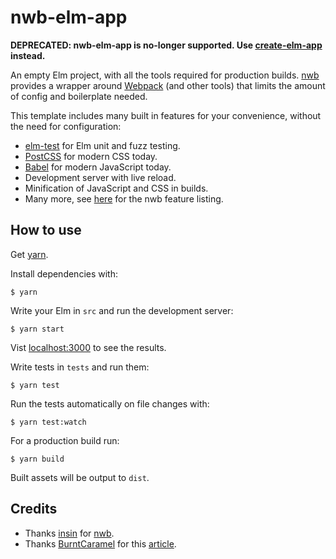 # nwb-elm-app

**DEPRECATED: nwb-elm-app is no-longer supported. Use [create-elm-app](https://github.com/halfzebra/create-elm-app) instead.**

An empty Elm project, with all the tools required for production builds. [nwb](https://github.com/insin/nwb) provides a wrapper around [Webpack](https://webpack.js.org/) (and other tools) that limits the amount of config and boilerplate needed.

This template includes many built in features for your convenience, without the need for configuration:
  * [elm-test](https://github.com/elm-community/elm-test) for Elm unit and fuzz testing.
  * [PostCSS](http://postcss.org/) for modern CSS today.
  * [Babel](https://babeljs.io/) for modern JavaScript today.
  * Development server with live reload.
  * Minification of JavaScript and CSS in builds.
  * Many more, see [here](https://github.com/insin/nwb/blob/master/docs/Features.md) for the nwb feature listing.

## How to use

Get [yarn](https://yarnpkg.com/en/docs/install).

Install dependencies with:
```
$ yarn
```

Write your Elm in `src` and run the development server:
```
$ yarn start
```
Vist [localhost:3000](http://localhost:3000/) to see the results.

Write tests in `tests` and run them:
```
$ yarn test
```

Run the tests automatically on file changes with:
```
$ yarn test:watch
```

For a production build run:
```
$ yarn build
```
Built assets will be output to `dist`.

## Credits
* Thanks [insin](https://github.com/insin) for [nwb](https://github.com/insin/nwb).
* Thanks [BurntCaramel](https://github.com/BurntCaramel) for this [article](https://medium.com/the-tech-bench/easy-elm-webpack-2-with-nwb-3ef5c5fde435).
